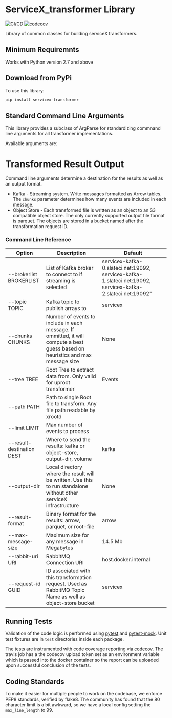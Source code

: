 # ServiceX_transformer Library

![CI/CD](https://github.com/ssl-hep/ServiceX_transformer/workflows/CI/CD/badge.svg)
[![codecov](https://codecov.io/gh/ssl-hep/ServiceX_transformer/branch/master/graph/badge.svg)](https://codecov.io/gh/ssl-hep/ServiceX_transformer)

Library of common classes for building serviceX transformers. 

## Minimum Requiremnts
Works with Python version 2.7 and above

## Download from PyPi
To use this library:
```bash
pip install servicex-transformer
```

## Standard Command Line Arguments
This library provides a subclass of ArgParse for standardizing commnand line 
arguments for all transformer implementations.

Available arguments are:

# Transformed Result Output
Command line arguments determine a destination for the results as well as 
an output format.

* Kafka - Streaming system. Write messages formatted as Arrow tables. The 
`chunks` parameter determines how many events are included in each message.
* Object Store - Each transformed file is written as an object to an
S3 compatible object store. The only currently supported output file
format is parquet. The objects are stored in a bucket named after the 
transformation request ID.


### Command Line Reference
|Option| Description | Default |
| ------ | ----------- | ------- |
| --brokerlist BROKERLIST | List of Kafka broker to connect to if streaming is selected | servicex-kafka-0.slateci.net:19092, servicex-kafka-1.slateci.net:19092, servicex-kafka-2.slateci.net:19092" |
| --topic TOPIC | Kafka topic to publish arrays to | servicex |   
| --chunks CHUNKS | Number of events to include in each message. If ommitted, it will compute a best guess based on heuristics and max message size | None |                   
| --tree TREE | Root Tree to extract data from. Only valid for uproot transformer | Events
| --path PATH | Path to single Root file to transform. Any file path readable by xrootd | |
| --limit LIMIT | Max number of events to process | |
| --result-destination DEST| Where to send the results: kafka or object-store, output-dir, volume | kafka
| --output-dir | Local directory where the result will be written. Use this to run standalone without other serviceX infrastructure | None 
| --result-format | Binary format for the results: arrow, parquet, or root-file | arrow
| --max-message-size | Maximum size for any message in Megabytes | 14.5 Mb |
| --rabbit-uri URI | RabbitMQ Connection URI | host.docker.internal |
| --request-id GUID| ID associated with this transformation request. Used as RabbitMQ Topic Name as well as object-store bucket | servicex


## Running Tests
Validation of the code logic is performed using 
[pytest](https://docs.pytest.org/en/latest/) and 
[pytest-mock](https://github.com/pytest-dev/pytest-mock). Unit test fixtures are
in `test` directories inside each package. 


The tests are instrumented with code coverage reporting via 
[codecov](https://codecov.io/gh/ssl-hep/ServiceX_transformer). The travis
job has a the codecov upload token set as an environment variable which is
passed into the docker container so the report can be uploaded upon successful
conclusion of the tests.

## Coding Standards
To make it easier for multiple people to work on the codebase, we enforce PEP8
standards, verified by flake8. The community has found that the 80 character
limit is a bit awkward, so we have a local config setting the `max_line_length`
to 99.

